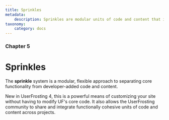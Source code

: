 ```yaml
---
title: Sprinkles
metadata:
    description: Sprinkles are modular units of code and content that implement some feature or override some default behavior of UserFrosting.
taxonomy:
    category: docs
---
```


### Chapter 5

# Sprinkles

The **sprinkle** system is a modular, flexible approach to separating core functionality from developer-added code and content.

New in UserFrosting 4, this is a powerful means of customizing your site without having to modify UF's core code.  It also allows the UserFrosting community to share and integrate functionally cohesive units of code and content across projects.
